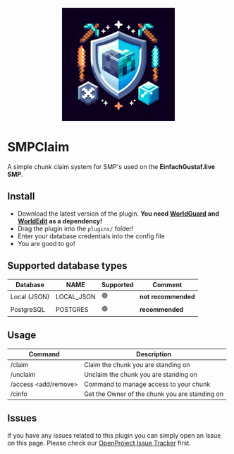 <p align="center">
  <img src="https://raw.githubusercontent.com/EinfachGustaf/SMPClaim/master/.img/icon.jpg", height=256, width=256 />
</p>

# SMPClaim
A simple chunk claim system for SMP's used on the **EinfachGustaf.live SMP**.

## Install
- Download the latest version of the plugin. **You need [WorldGuard](https://enginehub.org/worldguard) and [WorldEdit](https://modrinth.com/plugin/worldedit) as a dependency!**
- Drag the plugin into the `plugins/` folder!
- Enter your database credentials into the config file
- You are good to go!

## Supported database types
| Database     | NAME       | Supported | Comment             |
|--------------|------------|-----------|---------------------|
| Local (JSON) | LOCAL_JSON | 🟢        | **not recommended** |
| PostgreSQL   | POSTGRES   | 🟢        | **recommended**     |

## Usage
| Command                       | Description                                    |
|-------------------------------|------------------------------------------------|
| /claim                        | Claim the chunk you are standing on            |
| /unclaim                      | Unclaim the chunk you are standing on          |
| /access <add/remove> <player> | Command to manage access to your chunk         |
| /cinfo                        | Get the Owner of the chunk you are standing on |

## Issues
If you have any issues related to this plugin you can simply open an Issue on this page. Please check our [OpenProject Issue Tracker](https://openproject.internal.einfachgustaf.live/projects/smpclaim/work_packages) first.
